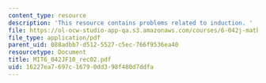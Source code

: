 ```yaml
---
content_type: resource
description: 'This resource contains problems related to induction. '
file: https://ol-ocw-studio-app-qa.s3.amazonaws.com/courses/6-042j-mathematics-for-computer-science-fall-2010/16227ea7697c16790dd398f480d7ddfa_MIT6_042JF10_rec02.pdf
file_type: application/pdf
parent_uid: 088adbb7-d512-5527-c5ec-766f9536ea40
resourcetype: Document
title: MIT6_042JF10_rec02.pdf
uid: 16227ea7-697c-1679-0dd3-98f480d7ddfa
---
```

